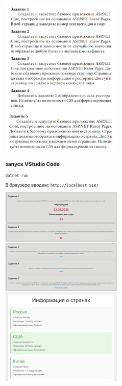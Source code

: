 <img src="images/Screenshot_1.png" alt="скрин" width="350">
<img src="images/Screenshot_2.png" alt="скрин" width="350">

### запуск VStudio Code

` dotnet run `

В браузере вводим:
`http://localhost:5187`

<img src="images/Screenshot_3.png" alt="скрин" width="350">
<img src="images/Screenshot_4.png" alt="скрин" width="350">
<img src="images/Screenshot_5.png" alt="скрин" width="350">